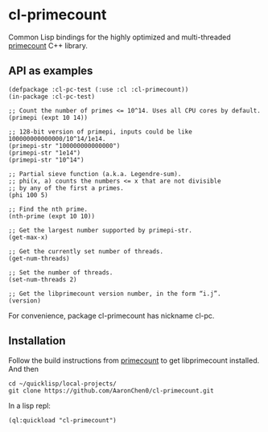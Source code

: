 # cl-primecount

Common Lisp bindings for the highly optimized and multi-threaded [primecount](https://github.com/kimwalisch/primecount) C++ library.

## API as examples

```common-lisp
(defpackage :cl-pc-test (:use :cl :cl-primecount))
(in-package :cl-pc-test)

;; Count the number of primes <= 10^14. Uses all CPU cores by default.
(primepi (expt 10 14))

;; 128-bit version of primepi, inputs could be like 100000000000000/10^14/1e14.
(primepi-str "100000000000000")
(primepi-str "1e14")
(primepi-str "10^14")

;; Partial sieve function (a.k.a. Legendre-sum).
;; phi(x, a) counts the numbers <= x that are not divisible
;; by any of the first a primes.
(phi 100 5)

;; Find the nth prime.
(nth-prime (expt 10 10))

;; Get the largest number supported by primepi-str.
(get-max-x)

;; Get the currently set number of threads.
(get-num-threads)

;; Set the number of threads.
(set-num-threads 2)

;; Get the libprimecount version number, in the form “i.j”.
(version)
```
For convenience, package cl-primecount has nickname cl-pc.

## Installation

Follow the build instructions from [primecount](https://github.com/kimwalisch/primecount/blob/master/doc/BUILD.md) to get libprimecount installed. And then
``` shell
cd ~/quicklisp/local-projects/
git clone https://github.com/AaronChen0/cl-primecount.git
```

In a lisp repl:
``` common-lisp
(ql:quickload "cl-primecount")
```
